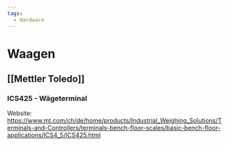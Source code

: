 ```yaml
---
tags:
  - Hardware
---
```


# Waagen

## [[Mettler Toledo]]

### ICS425 - Wägeterminal

Website: <https://www.mt.com/ch/de/home/products/Industrial_Weighing_Solutions/Terminals-and-Controllers/terminals-bench-floor-scales/basic-bench-floor-applications/ICS4_5/ICS425.html>
